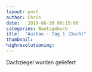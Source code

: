 ```yaml
---
layout: post
author: Chris
date:   2019-08-30 08:15:00
categories: Bautagebuch
itle:  "Ausbau - Tag 1 (Dach)"
thumbnail: 
highresolutionimg: 
---
```

Dachziegel wurden geliefert